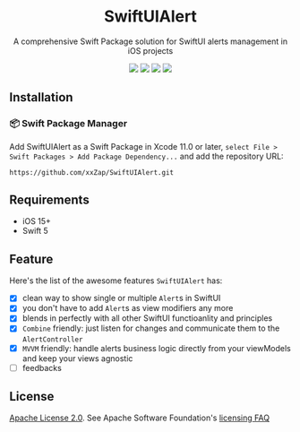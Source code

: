 <div align="center">
  <h1>SwiftUIAlert</h1>
</div>

<div align="center">
A comprehensive Swift Package solution for SwiftUI alerts management in iOS projects
</div>

<p align="center">
    <img src="https://img.shields.io/badge/iOS-v15-blue"/>
    <img src="https://img.shields.io/badge/macOS-v11-purple"/>
    <img src="https://img.shields.io/badge/Swift_Package_Manager-compatible-orange?style=flat"/>
    <a href="https://github.com/xxZap/SwiftUIAlert/blob/main/LICENSE">
        <img src="https://img.shields.io/badge/license-apache 2.0-gold"/>
    </a>
</p>

## Installation
### 📦 Swift Package Manager
Add SwiftUIAlert as a Swift Package in Xcode 11.0 or later, `select File > Swift Packages > Add Package Dependency...` and add the repository URL:
```
https://github.com/xxZap/SwiftUIAlert.git
```

## Requirements
- iOS 15+
- Swift 5

## Feature
Here's the list of the awesome features `SwiftUIAlert` has:
- [X] clean way to show single or multiple `Alert`s in SwiftUI
- [X] you don't have to add `Alert`s as view modifiers any more
- [X] blends in perfectly with all other SwiftUI functioanlity and principles
- [X] `Combine` friendly: just listen for changes and communicate them to the `AlertController`
- [X] `MVVM` friendly: handle alerts business logic directly from your viewModels and keep your views agnostic
- [ ] feedbacks

## License
[Apache License 2.0][license]. See Apache Software Foundation's [licensing FAQ][licensing-faq]

[license]: LICENSE.txt
[licensing-faq]: https://www.apache.org/licenses/LICENSE-2.0
